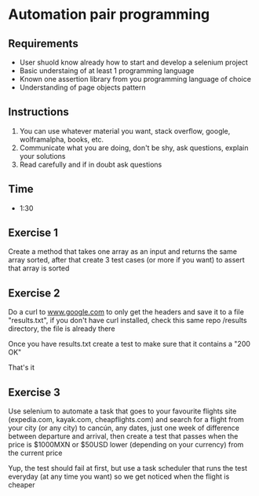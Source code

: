 # Automation pair programming

## Requirements

- User shuold know already how to start and develop a selenium project
- Basic understaing of at least 1 programming language
- Known one assertion library from you programming language of choice
- Understanding of page objects pattern

## Instructions

1. You can use whatever material you want, stack overflow, google, wolframalpha, books, etc.
2. Communicate what you are doing, don't be shy, ask questions, explain your solutions
3. Read carefully and if in doubt ask questions

## Time
- 1:30

## Exercise 1

Create a method that takes one array as an input and returns the same array sorted, after that create 3 test cases (or more if you want) to assert that array is sorted

## Exercise 2

Do a curl to www.google.com to only get the headers and save it to a file "results.txt", if you don't have curl installed, check this same repo /results directory, the file is already there 

Once you have results.txt create a test to make sure that it contains a "200 OK"

That's it

## Exercise 3 

Use selenium to automate a task that goes to your favourite flights site (expedia.com, kayak.com, cheapflights.com) and search for a flight from your city (or any city) to cancún, any dates, just one week of difference between departure and arrival, then create a test that passes when the price is $1000MXN or $50USD lower (depending on your currency) from the current price

Yup, the test should fail at first, but use a task scheduler that runs the test everyday (at any time you want) so we get noticed when the flight is cheaper


